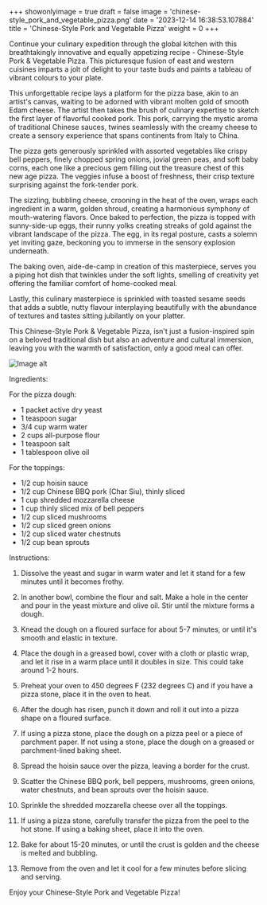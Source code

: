 +++ 
showonlyimage = true 
draft = false 
image = 'chinese-style_pork_and_vegetable_pizza.png'
date = '2023-12-14 16:38:53.107884' 
title = 'Chinese-Style Pork and Vegetable Pizza' 
weight = 0
+++ 
 
Continue your culinary expedition through the global kitchen with this breathtakingly innovative and equally appetizing recipe - Chinese-Style Pork & Vegetable Pizza. This picturesque fusion of east and western cuisines imparts a jolt of delight to your taste buds and paints a tableau of vibrant colours to your plate. 

This unforgettable recipe lays a platform for the pizza base, akin to an artist's canvas, waiting to be adorned with vibrant molten gold of smooth Edam cheese. The artist then takes the brush of culinary expertise to sketch the first layer of flavorful cooked pork. This pork, carrying the mystic aroma of traditional Chinese sauces, twines seamlessly with the creamy cheese to create a sensory experience that spans continents from Italy to China. 

The pizza gets generously sprinkled with assorted vegetables like crispy bell peppers, finely chopped spring onions, jovial green peas, and soft baby corns, each one like a precious gem filling out the treasure chest of this new age pizza. The veggies infuse a boost of freshness, their crisp texture surprising against the fork-tender pork. 

The sizzling, bubbling cheese, crooning in the heat of the oven, wraps each ingredient in a warm, golden shroud, creating a harmonious symphony of mouth-watering flavors. Once baked to perfection, the pizza is topped with sunny-side-up eggs, their runny yolks creating streaks of gold against the vibrant landscape of the pizza. The egg, in its regal posture, casts a solemn yet inviting gaze, beckoning you to immerse in the sensory explosion underneath. 

The baking oven, aide-de-camp in creation of this masterpiece, serves you a piping hot dish that twinkles under the soft lights, smelling of creativity yet offering the familiar comfort of home-cooked meal. 

Lastly, this culinary masterpiece is sprinkled with toasted sesame seeds that adds a subtle, nutty flavour interplaying beautifully with the abundance of textures and tastes sitting jubilantly on your platter. 

This Chinese-Style Pork & Vegetable Pizza, isn't just a fusion-inspired spin on a beloved traditional dish but also an adventure and cultural immersion, leaving you with the warmth of satisfaction, only a good meal can offer. 

![Image alt](/chinese-style_pork_and_vegetable_pizza.png '300px')

Ingredients: 

For the pizza dough:

- 1 packet active dry yeast
- 1 teaspoon sugar
- 3/4 cup warm water
- 2 cups all-purpose flour
- 1 teaspoon salt
- 1 tablespoon olive oil

For the toppings:

- 1/2 cup hoisin sauce
- 1/2 cup Chinese BBQ pork (Char Siu), thinly sliced
- 1 cup shredded mozzarella cheese
- 1 cup thinly sliced mix of bell peppers
- 1/2 cup sliced mushrooms
- 1/2 cup sliced green onions
- 1/2 cup sliced water chestnuts
- 1/2 cup bean sprouts

Instructions:

1. Dissolve the yeast and sugar in warm water and let it stand for a few minutes until it becomes frothy.

2. In another bowl, combine the flour and salt. Make a hole in the center and pour in the yeast mixture and olive oil. Stir until the mixture forms a dough.

3. Knead the dough on a floured surface for about 5-7 minutes, or until it's smooth and elastic in texture. 

4. Place the dough in a greased bowl, cover with a cloth or plastic wrap, and let it rise in a warm place until it doubles in size. This could take around 1-2 hours.

5. Preheat your oven to 450 degrees F (232 degrees C) and if you have a pizza stone, place it in the oven to heat.

6. After the dough has risen, punch it down and roll it out into a pizza shape on a floured surface.

7. If using a pizza stone, place the dough on a pizza peel or a piece of parchment paper. If not using a stone, place the dough on a greased or parchment-lined baking sheet.

8. Spread the hoisin sauce over the pizza, leaving a border for the crust.

9. Scatter the Chinese BBQ pork, bell peppers, mushrooms, green onions, water chestnuts, and bean sprouts over the hoisin sauce.

10. Sprinkle the shredded mozzarella cheese over all the toppings.

11. If using a pizza stone, carefully transfer the pizza from the peel to the hot stone. If using a baking sheet, place it into the oven.

12. Bake for about 15-20 minutes, or until the crust is golden and the cheese is melted and bubbling.

13. Remove from the oven and let it cool for a few minutes before slicing and serving.

Enjoy your Chinese-Style Pork and Vegetable Pizza!